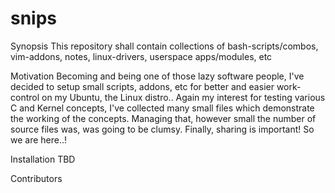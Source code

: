 # snips

Synopsis
This repository shall contain collections of bash-scripts/combos, vim-addons, notes, linux-drivers, userspace apps/modules, etc

Motivation
Becoming and being one of those lazy software people, I've decided to setup small scripts, addons, etc for better and easier work-control on my Ubuntu, the Linux distro.. Again my interest for testing various C and Kernel concepts, I've collected many small files which demonstrate the working of the concepts. Managing that, however small the number of source files was, was going to be clumsy. Finally, sharing is important! So we are here..!

Installation
TBD

Contributors
